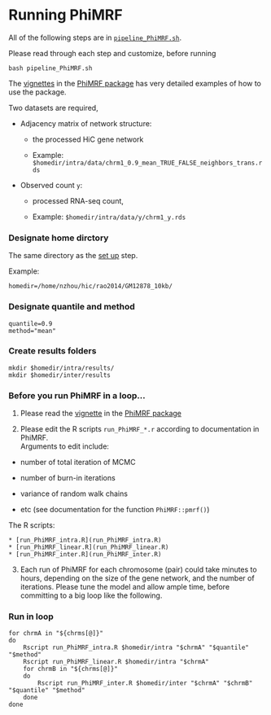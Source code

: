 # Running PhiMRF

All of the following steps are in [`pipeline_PhiMRF.sh`](pipeline_PhiMRF.sh). 

Please read through each step and customize, before running

`bash pipeline_PhiMRF.sh`


The [vignettes](http://htmlpreview.github.io/?https://github.com/ashleyzhou972/PhiMRF/blob/master/vignettes/Introduction-PhiMRF.html) in the [PhiMRF package](https://github.com/ashleyzhou972/PhiMRF) has very detailed examples of how to use the package. 

Two datasets are required,

- Adjacency matrix of network structure: 

    - the processed HiC gene network

    - Example: `$homedir/intra/data/chrm1_0.9_mean_TRUE_FALSE_neighbors_trans.rds`
- Observed count `y`:

    - processed RNA-seq count, 

    - Example: `$homedir/intra/data/y/chrm1_y.rds`

### Designate home dirctory

The same directory as the [set up](../0setup/) step.

Example:
```
homedir=/home/nzhou/hic/rao2014/GM12878_10kb/
```

### Designate quantile and method

```
quantile=0.9
method="mean"
```

### Create results folders

```
mkdir $homedir/intra/results/
mkdir $homedir/inter/results
```

### Before you run PhiMRF in a loop...

1. Please read the [vignette](http://htmlpreview.github.io/?https://github.com/ashleyzhou972/PhiMRF/blob/master/vignettes/Introduction-PhiMRF.html) in the [PhiMRF package](https://github.com/ashleyzhou972/PhiMRF)

2. Please edit the R scripts `run_PhiMRF_*.r` according to documentation in PhiMRF.  
Arguments to edit include: 

- number of total iteration of MCMC

- number of burn-in iterations

- variance of random walk chains

- etc (see documentation for the function `PhiMRF::pmrf()`)

The R scripts:

    * [run_PhiMRF_intra.R](run_PhiMRF_intra.R)
    * [run_PhiMRF_linear.R](run_PhiMRF_linear.R)
    * [run_PhiMRF_inter.R](run_PhiMRF_inter.R)

3. Each run of PhiMRF for each chromosome (pair) could take minutes to hours, depending on the size of the gene network, and the number of iterations. Please tune the model and allow ample time, before committing to a big loop like the following.
 

### Run in loop
```
for chrmA in "${chrms[@]}"
do
	Rscript run_PhiMRF_intra.R $homedir/intra "$chrmA" "$quantile" "$method"
	Rscript run_PhiMRF_linear.R $homedir/intra "$chrmA" 
	for chrmB in "${chrms[@]}"
	do
		Rscript run_PhiMRF_inter.R $homedir/inter "$chrmA" "$chrmB" "$quantile" "$method"
	done
done
```
